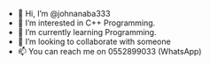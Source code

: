 - 👋 Hi, I’m @johnanaba333
- 👀 I’m interested in C++ Programming.
- 🌱 I’m currently learning Programming.
- 💞️ I’m looking to collaborate with someone
- 📫 You can reach me on 0552899033 (WhatsApp) 

<!---
johnanaba333/johnanaba333 is a ✨ special ✨ repository because its `README.md` (this file) appears on your GitHub profile.
You can click the Preview link to take a look at your changes.
--->
